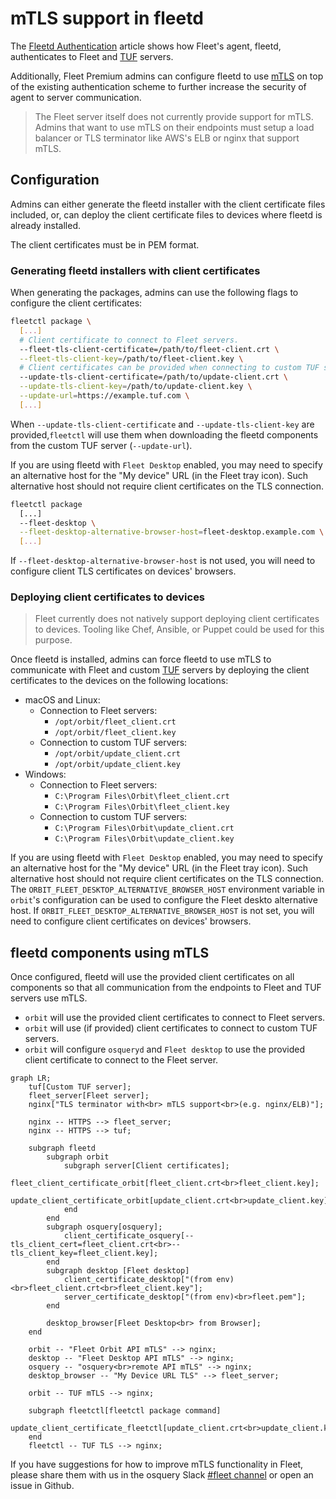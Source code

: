 # mTLS support in fleetd

The [Fleetd Authentication](https://fleetdm.com/guides/fleetd-authentication#basic-article) article shows how Fleet's agent, fleetd, authenticates to Fleet and [TUF](https://fleetdm.com/guides/fleetd-updates#basic-article) servers.

Additionally, Fleet Premium admins can configure fleetd to use [mTLS](https://en.wikipedia.org/wiki/Mutual_authentication) on top of the existing authentication scheme to further increase the security of agent to server communication.

> The Fleet server itself does not currently provide support for mTLS. 
> Admins that want to use mTLS on their endpoints must setup a load balancer or TLS terminator like AWS's ELB or nginx that support mTLS.

## Configuration

Admins can either generate the fleetd installer with the client certificate files included, or, can deploy the client certificate files to devices where fleetd is already installed.

The client certificates must be in PEM format.

### Generating fleetd installers with client certificates

When generating the packages, admins can use the following flags to configure the client certificates:
```sh
fleetctl package \
  [...]
  # Client certificate to connect to Fleet servers.
  --fleet-tls-client-certificate=/path/to/fleet-client.crt \
  --fleet-tls-client-key=/path/to/fleet-client.key \
  # Client certificates can be provided when connecting to custom TUF servers that require mTLS.
  --update-tls-client-certificate=/path/to/update-client.crt \
  --update-tls-client-key=/path/to/update-client.key \
  --update-url=https://example.tuf.com \
  [...]
```
When `--update-tls-client-certificate` and `--update-tls-client-key` are provided,`fleetctl` will use them when downloading the fleetd components from the custom TUF server (`--update-url`).

If you are using fleetd with `Fleet Desktop` enabled, you may need to specify an alternative host for the "My device" URL (in the Fleet tray icon).
Such alternative host should not require client certificates on the TLS connection.
```sh
fleetctl package
  [...]
  --fleet-desktop \
  --fleet-desktop-alternative-browser-host=fleet-desktop.example.com \
  [...]
```
If `--fleet-desktop-alternative-browser-host` is not used, you will need to configure client TLS certificates on devices' browsers.

### Deploying client certificates to devices

> Fleet currently does not natively support deploying client certificates to devices. Tooling like Chef, Ansible, or Puppet could be used for this purpose.

Once fleetd is installed, admins can force fleetd to use mTLS to communicate with Fleet and custom [TUF](https://fleetdm.com/guides/fleetd-updates#basic-article) servers by deploying the client certificates to the devices on the following locations:
- macOS and Linux:
  - Connection to Fleet servers:
    - `/opt/orbit/fleet_client.crt`
    - `/opt/orbit/fleet_client.key`
  - Connection to custom TUF servers:
    - `/opt/orbit/update_client.crt`
    - `/opt/orbit/update_client.key`
- Windows:
  - Connection to Fleet servers:
    - `C:\Program Files\Orbit\fleet_client.crt`
    - `C:\Program Files\Orbit\fleet_client.key`
  - Connection to custom TUF servers:
    - `C:\Program Files\Orbit\update_client.crt`
    - `C:\Program Files\Orbit\update_client.key`

If you are using fleetd with `Fleet Desktop` enabled, you may need to specify an alternative host for the "My device" URL (in the Fleet tray icon).
Such alternative host should not require client certificates on the TLS connection.
The `ORBIT_FLEET_DESKTOP_ALTERNATIVE_BROWSER_HOST` environment variable in `orbit`'s configuration can be used to configure the Fleet deskto alternative host.
If `ORBIT_FLEET_DESKTOP_ALTERNATIVE_BROWSER_HOST` is not set, you will need to configure client certificates on devices' browsers.

## fleetd components using mTLS

Once configured, fleetd will use the provided client certificates on all components so that all communication from the endpoints to Fleet and TUF servers use mTLS.
- `orbit` will use the provided client certificates to connect to Fleet servers.
- `orbit` will use (if provided) client certificates to connect to custom TUF servers.
- `orbit` will configure `osqueryd` and `Fleet desktop` to use the provided client certificate to connect to the Fleet server.

```mermaid
graph LR;
    tuf[Custom TUF server];
    fleet_server[Fleet server];
    nginx["TLS terminator with<br> mTLS support<br>(e.g. nginx/ELB)"];

    nginx -- HTTPS --> fleet_server;
    nginx -- HTTPS --> tuf;

    subgraph fleetd
        subgraph orbit
            subgraph server[Client certificates];
            fleet_client_certificate_orbit[fleet_client.crt<br>fleet_client.key];
            update_client_certificate_orbit[update_client.crt<br>update_client.key];
            end
        end
        subgraph osquery[osquery];
            client_certificate_osquery[--tls_client_cert=fleet_client.crt<br>--tls_client_key=fleet_client.key];
        end
        subgraph desktop [Fleet desktop]
            client_certificate_desktop["(from env)<br>fleet_client.crt<br>fleet_client.key"];
            server_certificate_desktop["(from env)<br>fleet.pem"];
        end

        desktop_browser[Fleet Desktop<br> from Browser];
    end

    orbit -- "Fleet Orbit API mTLS" --> nginx;
    desktop -- "Fleet Desktop API mTLS" --> nginx;
    osquery -- "osquery<br>remote API mTLS" --> nginx;
    desktop_browser -- "My Device URL TLS" --> fleet_server;

    orbit -- TUF mTLS --> nginx;

    subgraph fleetctl[fleetctl package command]
        update_client_certificate_fleetctl[update_client.crt<br>update_client.key];
    end
    fleetctl -- TUF TLS --> nginx;
```

If you have suggestions for how to improve mTLS functionality in Fleet, please share them with us in the osquery Slack [#fleet channel](https://fleetdm.com/slack) or open an issue in Github.

<meta name="authorGitHubUsername" value="lucasmrod">
<meta name="authorFullName" value="Lucas Rodriguez">
<meta name="publishedOn" value="2024-12-06">
<meta name="articleTitle" value="mTLS support in fleetd">
<meta name="category" value="guides">
